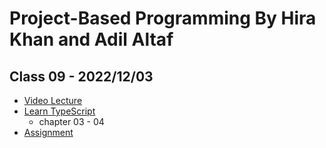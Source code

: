 # Project-Based Programming By Hira Khan and Adil Altaf

## Class 09 - 2022/12/03

- [Video Lecture](https://youtu.be/GVM0EzWlUlA)
- [Learn TypeScript](https://drive.google.com/file/d/1_QjUYMUTV84FI1p5Pql8qlKzyh-meHFb/view?usp=sharing)
  - chapter 03 - 04
- [Assignment](../assignments/class_09-20221203/)

